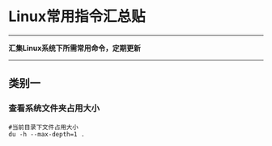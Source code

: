 # Linux常用指令汇总贴
***
**汇集Linux系统下所需常用命令，定期更新**
***
## 类别一
### 查看系统文件夹占用大小
```language
#当前目录下文件占用大小
du -h --max-depth=1 .
```